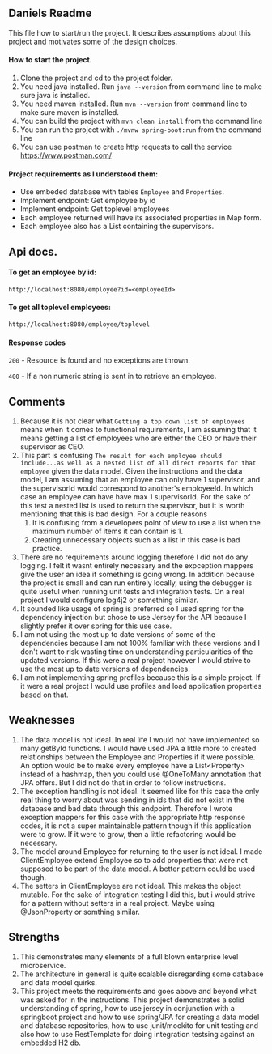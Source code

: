 ## Daniels Readme
This file how to start/run the project. It describes assumptions about this project and motivates some of the design choices.

#### How to start the project.
1. Clone the project and cd to the project folder.
2. You need java installed. Run `java --version` from command line to make sure java is installed.
3. You need maven installed. Run `mvn --version` from command line to make sure maven is installed.
4. You can build the project with `mvn clean install` from the command line
5. You can run the project with `./mvnw spring-boot:run` from the command line
6. You can use postman to create http requests to call the service https://www.postman.com/

#### Project requirements as I understood them:
- Use embeded database with tables `Employee` and `Properties`.
- Implement endpoint: Get employee by id
- Implement endpoint: Get toplevel employees
- Each employee returned will have its associated properties in Map form.
- Each employee also has a List<Employee> containing the supervisors.

## Api docs.
#### To get an employee by id:
`
http://localhost:8080/employee?id=<employeeId>
`

#### To get all toplevel employees:
`
http://localhost:8080/employee/toplevel
`

#### Response codes
`200` - Resource is found and no exceptions are thrown.

`400` - If a non numeric string is sent in to retrieve an employee.

## Comments

1. Because it is not clear what `Getting a top down list of employees` means when it comes to functional requirements, I am assuming that it means getting a list of employees who are either the CEO or have their supervisor as CEO.
2. This part is confusing `The result for each employee should include...as well as a nested list of all direct reports for that employee` given the data model. Given the instructions and the data model, I am assuming that an employee can only have 1 supervisor, and the supervisorId would correspond to another's employeeId. In which case an employee can have have max 1 supervisorId. For the sake of this test a nested list is used to return the supervisor, but it is worth mentioning that this is bad design. For a couple reasons
    1. It is confusing from a developers point of view to use a list when the maximum number of items it can contain is 1.
    2. Creating unnecessary objects such as a list in this case is bad practice.
3. There are no requirements around logging therefore I did not do any logging. I felt it wasnt entirely necessary and the expception mappers give the user an idea if something is going wrong. In addition because the project is small and can run entirely locally, using the debugger is quite useful when running unit tests and integration tests. On a real project I would configure log4j2 or something similar. 
4. It sounded like usage of spring is preferred so I used spring for the dependency injection but chose to use Jersey for the API because I slightly prefer it over spring for this use case.
5. I am not using the most up to date versions of some of the dependencies because I am not 100% familiar with these versions and I don't want to risk wasting time on understanding particularities of the updated versions. If this were a real project however I would strive to use the most up to date versions of dependencies.
6. I am not implementing spring profiles because this is a simple project. If it were a real project I would use profiles and load application properties based on that.

## Weaknesses
1. The data model is not ideal. In real life I would not have implemented so many getById functions. I would have used JPA a little more to created relationships between the Employee and Properties if it were possible. An option would be to make every employee have a List\<Property> instead of a hashmap, then you could use @OneToMany annotation that JPA offers. But I did not do that in order to follow instructions.
2. The exception handling is not ideal. It seemed like for this case the only real thing to worry about was sending in ids that did not exist in the database and bad data through this endpoint. Therefore I wrote exception mappers for this case with the appropriate http response codes, it is not a super maintainable pattern though if this application were to grow. If it were to grow, then a little refactoring would be necessary.
3. The model around Employee for returning to the user is not ideal. I made ClientEmployee extend Employee so to add properties that were not supposed to be part of the data model. A better pattern could be used though.
4. The setters in ClientEmployee are not ideal. This makes the object mutable. For the sake of integration testing I did this, but i would strive for a pattern without setters in a real project. Maybe using @JsonProperty or somthing similar.

## Strengths
1. This demonstrates many elements of a full blown enterprise level microservice.
2. The architecture in general is quite scalable disregarding some database and data model quirks.
3. This project meets the requirements and goes above and beyond what was asked for in the instructions. This project demonstrates a solid understanding of spring, how to use jersey in conjunction with a springboot project and how to use spring/JPA for creating a data model and database repositories, how to use junit/mockito for unit testing and also how to use RestTemplate for doing integration testsing against an embedded H2 db.